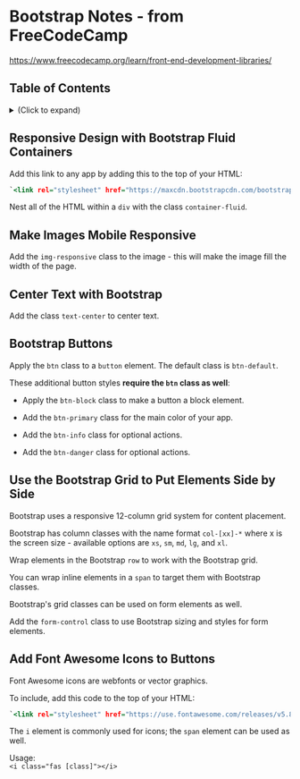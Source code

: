 # Bootstrap Notes - from FreeCodeCamp
https://www.freecodecamp.org/learn/front-end-development-libraries/

## Table of Contents
<details>
<summary>(Click to expand)</summary>  

[Including Bootstrap in your Project](#responsive-design-with-bootstrap-fluid-containers)  
[Making Images Responsive](#make-images-mobile-responsive)  
[Centering Text](#center-text-with-bootstrap)  
[Buttons](#bootstrap-buttons)  
[Bootstrap Grid](#use-the-bootstrap-grid-to-put-elements-side-by-side)  
[FontAwesome Icons](#add-font-awesome-icons-to-buttons)  
</details>

## Responsive Design with Bootstrap Fluid Containers

Add this link to any app by adding this to the top of your HTML:  
```htm
`<link rel="stylesheet" href="https://maxcdn.bootstrapcdn.com/bootstrap/3.3.7/css/bootstrap.min.css" integrity="sha384-BVYiiSIFeK1dGmJRAkycuHAHRg32OmUcww7on3RYdg4Va+PmSTsz/K68vbdEjh4u" crossorigin="anonymous"/>`
```

Nest all of the HTML within a `div` with the class `container-fluid`.

## Make Images Mobile Responsive

Add the `img-responsive` class to the image - this will make the image fill the width of the page.

## Center Text with Bootstrap

Add the class `text-center` to center text.

## Bootstrap Buttons

Apply the `btn` class to a `button` element. The default class is `btn-default`.

These additional button styles **require the `btn` class as well**:

- Apply the `btn-block` class to make a button a block element. 

- Add the `btn-primary` class for the main color of your app. 

- Add the `btn-info` class for optional actions. 

- Add the `btn-danger` class for optional actions. 

## Use the Bootstrap Grid to Put Elements Side by Side

Bootstrap uses a responsive 12-column grid system for content placement.

Bootstrap has column classes with the name format `col-[xx]-*` where x is the screen size - available options are `xs`, `sm`, `md`, `lg`, and `xl`.

Wrap elements in the Bootstrap `row` to work with the Bootstrap grid.

You can wrap inline elements in a `span` to target them with Bootstrap classes.

Bootstrap's grid classes can be used on form elements as well.

Add the `form-control` class to use Bootstrap sizing and styles for form elements.

## Add Font Awesome Icons to Buttons

Font Awesome icons are webfonts or vector graphics.

To include, add this code to the top of your HTML:  
```htm
`<link rel="stylesheet" href="https://use.fontawesome.com/releases/v5.8.1/css/all.css" integrity="sha384-50oBUHEmvpQ+1lW4y57PTFmhCaXp0ML5d60M1M7uH2+nqUivzIebhndOJK28anvf" crossorigin="anonymous">`
```

The `i` element is commonly used for icons; the `span` element can be used as well.

Usage:  
`<i class="fas [class]"></i>`